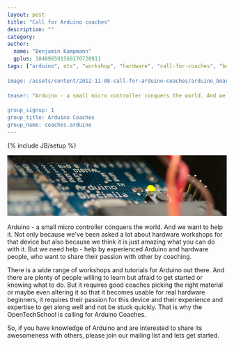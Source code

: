 ```yaml
---
layout: post
title: "Call for Arduino coaches"
description: ""
category: 
author:
  name: "Benjamin Kampmann"
  gplus: 104898591568170720911
tags: ["arduino", ots", "workshop", "hardware", "call-for-coaches", "berlin", "stockholm"]

image: /assets/content/2012-11-08-call-for-arduino-coaches/arduino_board.jpg

teaser: "Arduino - a small micro controller conquers the world. And we want to help it. Not only because we've been asked a lot about hardware workshops for that device but also because we think it is just amazing what you can do with it. But we need help - help by experienced Arduino and hardware people, who want to share their passion with other by coaching. We need you!"

group_signup: 1
group_title: Arduino Coaches
group_name: coaches.arduino
---
```

{% include JB/setup %}

![Arduino](/assets/content/2012-11-08-call-for-arduino-coaches/arduino_board.jpg)

Arduino - a small micro controller conquers the world. And we want to help it. Not only because we've been asked a lot about hardware workshops for that device but also because we think it is just amazing what you can do with it. But we need help - help by experienced Arduino and hardware people, who want to share their passion with other by coaching.

There is a wide range of workshops and tutorials for Arduino out there. And there are plenty of people willing to learn but afraid to get started or knowing what to do. But it requires good coaches picking the right material or maybe even altering it so that it becomes usable for real hardware beginners, it requires their passion for this device and their experience and expertise to get along well and not be stuck quickly. That is why the OpenTechSchool is calling for Arduino Coaches.

So, if you have knowledge of Arduino and are interested to share its awesomeness with others, please join our mailing list and lets get started.

